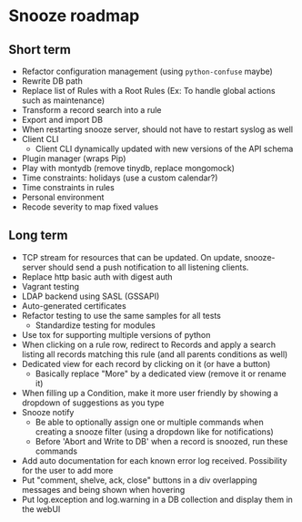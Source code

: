 # Snooze roadmap

## Short term

* Refactor configuration management (using `python-confuse` maybe)
* Rewrite DB path
* Replace list of Rules with a Root Rules (Ex: To handle global actions such as maintenance)
* Transform a record search into a rule
* Export and import DB
* When restarting snooze server, should not have to restart syslog as well
* Client CLI
  * Client CLI dynamically updated with new versions of the API schema
* Plugin manager (wraps Pip)
* Play with montydb (remove tinydb, replace mongomock)
* Time constraints: holidays (use a custom calendar?)
* Time constraints in rules
* Personal environment
* Recode severity to map fixed values

## Long term

* TCP stream for resources that can be updated. On update, snooze-server should send a
push notification to all listening clients.
* Replace http basic auth with digest auth
* Vagrant testing
* LDAP backend using SASL (GSSAPI)
* Auto-generated certificates
* Refactor testing to use the same samples for all tests
  * Standardize testing for modules
* Use tox for supporting multiple versions of python
* When clicking on a rule row, redirect to Records and apply a search listing all records matching this rule (and all parents conditions as well)
* Dedicated view for each record by clicking on it (or have a button)
  * Basically replace "More" by a dedicated view (remove it or rename it)
* When filling up a Condition, make it more user friendly by showing a dropdown of suggestions as you type
* Snooze notify
  * Be able to optionally assign one or multiple commands when creating a snooze filter (using a dropdown like for notifications)
  * Before 'Abort and Write to DB' when a record is snoozed, run these commands
* Add auto documentation for each known error log received. Possibility for the user to add more
* Put "comment, shelve, ack, close" buttons in a div overlapping messages and being shown when hovering
* Put log.exception and log.warning in a DB collection and display them in the webUI
